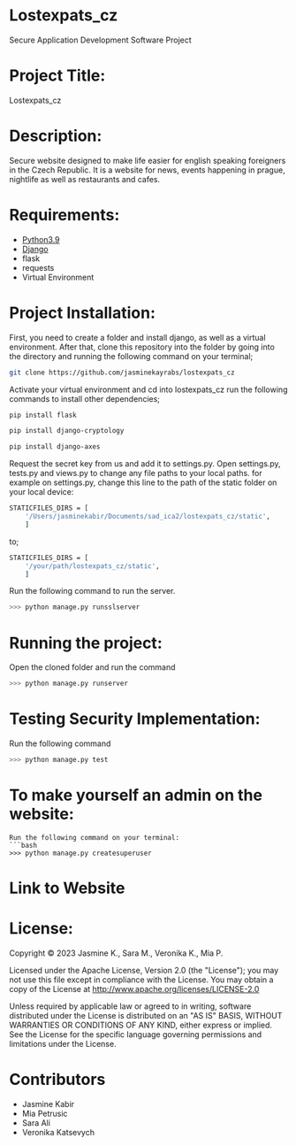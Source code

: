 # Lostexpats_cz
Secure Application Development Software Project

# Project Title: 
Lostexpats_cz

# Description: 
Secure website designed to make life easier for english speaking foreigners in the Czech Republic. It is a website for news, events happening in prague, nightlife as well as restaurants and cafes.

# Requirements: 
- [Python3.9](https://www.python.org)
- [Django](https://docs.djangoproject.com/en/4.2/)
- flask
- requests
- Virtual Environment

# Project Installation:
First, you need to create a folder and install django, as well as a virtual environment. After that, clone this repository into the folder by going into the directory and running the following command on your terminal;
```bash
git clone https://github.com/jasminekayrabs/lostexpats_cz
```
 Activate your virtual environment and cd into lostexpats_cz
 run the following commands to install other dependencies;
```bash
pip install flask
```
```bash
pip install django-cryptology
```
```bash
pip install django-axes
```
Request the secret key from us and add it to settings.py. Open settings.py, tests.py and views.py to change any file paths to your local paths. for example on settings.py, change this line to the path of the static folder on your local device:
```bash
STATICFILES_DIRS = [
    '/Users/jasminekabir/Documents/sad_ica2/lostexpats_cz/static',
    ]
```
to;
```bash
STATICFILES_DIRS = [
    '/your/path/lostexpats_cz/static',
    ]
```
Run the following command to run the server.
 
```bash
>>> python manage.py runsslserver
```
 
# Running the project:
Open the cloned folder and run the command 
```bash
>>> python manage.py runserver
```

# Testing Security Implementation:
Run the following command
```bash
>>> python manage.py test
```
# To make yourself an admin on the website: 
```
Run the following command on your terminal:
```bash
>>> python manage.py createsuperuser
```
# Link to Website


# License:
Copyright © 2023 Jasmine K., Sara M., Veronika K., Mia P.

Licensed under the Apache License, Version 2.0 (the "License"); you may not use this file except in compliance with the License. You may obtain a copy of the License at http://www.apache.org/licenses/LICENSE-2.0

Unless required by applicable law or agreed to in writing, software distributed under the License is distributed on an "AS IS" BASIS, WITHOUT WARRANTIES OR CONDITIONS OF ANY KIND, either express or implied. See the License for the specific language governing permissions and limitations under the License.

# Contributors
- Jasmine Kabir
- Mia Petrusic
- Sara Ali
- Veronika Katsevych
